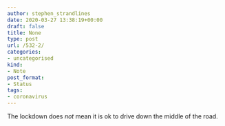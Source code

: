 ```yaml
---
author: stephen_strandlines
date: 2020-03-27 13:38:19+00:00
draft: false
title: None
type: post
url: /532-2/
categories:
- uncategorised
kind:
- Note
post_format:
- Status
tags:
- coronavirus
---
```


The lockdown does _not_ mean it is ok to drive down the middle of the road.
